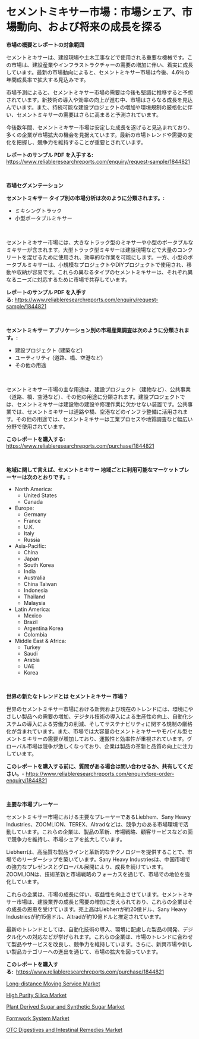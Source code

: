 <p><h1>セメントミキサー市場：市場シェア、市場動向、および将来の成長を探る</h1></p><p><strong>市場の概要とレポートの対象範囲</strong></p>
<p><p>セメントミキサーは、建設現場や土木工事などで使用される重要な機械です。この市場は、建設産業やインフラストラクチャーの需要の増加に伴い、着実に成長しています。最新の市場動向によると、セメントミキサー市場は今後、4.6％の年間成長率で拡大する見込みです。</p><p>市場予測によると、セメントミキサー市場の需要は今後も堅調に推移すると予想されています。新技術の導入や効率の向上が進む中、市場はさらなる成長を見込んでいます。また、持続可能な建設プロジェクトの増加や環境規制の厳格化に伴い、セメントミキサーの需要はさらに高まると予測されています。</p><p>今後数年間、セメントミキサー市場は安定した成長を遂げると見込まれており、多くの企業が市場拡大の機会を見据えています。最新の市場トレンドや需要の変化を把握し、競争力を維持することが重要とされています。</p></p>
<p><strong>レポートのサンプル PDF を入手する:</strong> <a href="https://www.reliableresearchreports.com/enquiry/request-sample/1844821">https://www.reliableresearchreports.com/enquiry/request-sample/1844821</a></p>
<p>&nbsp;</p>
<p><strong>市場セグメンテーション</strong></p>
<p><strong>セメントミキサー タイプ別の市場分析は次のように分類されます。:</strong></p>
<p><ul><li>ミキシングトラック</li><li>小型ポータブルミキサー</li></ul></p>
<p>&nbsp;</p>
<p><p>セメントミキサー市場には、大きなトラック型のミキサーや小型のポータブルなミキサーが含まれます。大型トラック型ミキサーは建設現場などで大量のコンクリートを混ぜるために使用され、効率的な作業を可能にします。一方、小型のポータブルミキサーは、小規模なプロジェクトやDIYプロジェクトで使用され、移動や収納が容易です。これらの異なるタイプのセメントミキサーは、それぞれ異なるニーズに対応するために市場で共存しています。</p></p>
<p><strong>レポートのサンプル PDF を入手する:</strong>&nbsp;<a href="https://www.reliableresearchreports.com/enquiry/request-sample/1844821">https://www.reliableresearchreports.com/enquiry/request-sample/1844821</a></p>
<p>&nbsp;</p>
<p><strong> セメントミキサー アプリケーション別の市場産業調査は次のように分類されます。:</strong></p>
<p><ul><li>建設プロジェクト (建築など)</li><li>ユーティリティ (道路、橋、空港など)</li><li>その他の用途</li></ul></p>
<p>&nbsp;</p>
<p><p>セメントミキサー市場の主な用途は、建設プロジェクト（建物など）、公共事業（道路、橋、空港など）、その他の用途に分類されます。建設プロジェクトでは、セメントミキサーは建設物の建設や修理作業に欠かせない装置です。公共事業では、セメントミキサーは道路や橋、空港などのインフラ整備に活用されます。その他の用途では、セメントミキサーは工業プロセスや地質調査など幅広い分野で使用されています。</p></p>
<p><strong>このレポートを購入する:</strong>&nbsp; <a href="https://www.reliableresearchreports.com/purchase/1844821">https://www.reliableresearchreports.com/purchase/1844821</a></p>
<p>&nbsp;</p>
<p><strong>地域に関して言えば、セメントミキサー 地域ごとに利用可能なマーケットプレーヤーは次のとおりです。:</strong></p>
<p><ul>
    <li>
        North America:
        <ul>
            <li>United States</li>
            <li>Canada</li>
        </ul>
    </li>
    <li>
        Europe:
        <ul>
            <li>Germany</li>
            <li>France</li>
            <li>U.K.</li>
            <li>Italy</li>
            <li>Russia</li>
        </ul>
    </li>
    <li>
        Asia-Pacific:
        <ul>
            <li>China</li>
            <li>Japan</li>
            <li>South Korea</li>
            <li>India</li>
            <li>Australia</li>
            <li>China Taiwan</li>
            <li>Indonesia</li>
            <li>Thailand</li>
            <li>Malaysia</li>
        </ul>
    </li>
    <li>
        Latin America:
        <ul>
            <li>Mexico</li>
            <li>Brazil</li>
            <li>Argentina Korea</li>
            <li>Colombia</li>
        </ul>
    </li>
    <li>
        Middle East & Africa:
        <ul>
            <li>Turkey</li>
            <li>Saudi</li>
            <li>Arabia</li>
            <li>UAE</li>
            <li>Korea</li>
        </ul>
    </li>
    </ul></p>
<p>&nbsp;</p>
<p><strong>世界の新たなトレンドとは セメントミキサー 市場？</strong></p>
<p><p>世界のセメントミキサー市場における新興および現在のトレンドには、環境にやさしい製品への需要の増加、デジタル技術の導入による生産性の向上、自動化システムの導入による労働力の削減、そしてサステナビリティに関する規制の厳格化が含まれています。また、市場では大容量のセメントミキサーやモバイル型セメントミキサーの需要が増加しており、運搬性と効率性が重視されています。グローバル市場は競争が激しくなっており、企業は製品の革新と品質の向上に注力しています。</p></p>
<p><strong>このレポートを購入する前に、質問がある場合は問い合わせるか、共有してください。</strong>- <a href="https://www.reliableresearchreports.com/enquiry/pre-order-enquiry/1844821">https://www.reliableresearchreports.com/enquiry/pre-order-enquiry/1844821</a></p>
<p>&nbsp;</p>
<p><strong>主要な市場プレーヤー</strong></p>
<p><p>セメントミキサー市場における主要なプレーヤーであるLiebherr、Sany Heavy Industries、ZOOMLION、TEREX、Altradなどは、競争力のある市場環境で活動しています。これらの企業は、製品の革新、市場戦略、顧客サービスなどの面で競争力を維持し、市場シェアを拡大しています。</p><p>Liebherrは、高品質な製品ラインと革新的なテクノロジーを提供することで、市場でのリーダーシップを築いています。Sany Heavy Industriesは、中国市場での強力なプレゼンスとグローバル展開により、成長を続けています。ZOOMLIONは、技術革新と市場戦略のフォーカスを通じて、市場での地位を強化しています。</p><p>これらの企業は、市場の成長に伴い、収益性を向上させています。セメントミキサー市場は、建設業界の成長と需要の増加に支えられており、これらの企業はその成長の恩恵を受けています。売上高はLiebherrが約20億ドル、Sany Heavy Industriesが約15億ドル、Altradが約10億ドルと推定されています。</p><p>最新のトレンドとしては、自動化技術の導入、環境に配慮した製品の開発、デジタル化への対応などが挙げられます。これらの企業は、市場のトレンドに合わせて製品やサービスを改良し、競争力を維持しています。さらに、新興市場や新しい製品カテゴリーへの進出を通じて、市場の拡大を図っています。</p></p>
<p><strong>このレポートを購入する:</strong>&nbsp;&nbsp;<a href="https://www.reliableresearchreports.com/purchase/1844821">https://www.reliableresearchreports.com/purchase/1844821</a></p>
<p><p><a href="https://github.com/Angelnienowdseej3e45z3p8c/Market-Research-Report-List-1/blob/main/long-distance-moving-service-market.md">Long-distance Moving Service Market</a></p><p><a href="https://view.publitas.com/reportprime-1/high-purity-silica-market-size-2024-2031-global-industrial-analysis-key-geographical-regions-market-share-top-key-players-product-types-and-forecast-research-report/">High Purity Silica Market</a></p><p><a href="https://woozy-pyroraptor-a1f.notion.site/Plant-Derived-Sugar-and-Synthetic-Sugar-Market-Size-Furnishes-Valuable-Information-Encompassing-Mark-7e7ae48d2ed948f4ab5850e6998199e1">Plant Derived Sugar and Synthetic Sugar Market</a></p><p><a href="https://view.publitas.com/reportprime-1/formwork-system-market-analysis-and-market-size-global-industry-overview-market-segmentation-and-forecast-2024-to-2031/">Formwork System Market</a></p><p><a href="https://rainy-horn-d69.notion.site/Insights-into-OTC-Digestives-and-Intestinal-Remedies-Market-Size-Analysing-Market-Share-Trends-an-857f4207734041b78de3f69b39cc1d4c">OTC Digestives and Intestinal Remedies Market</a></p></p>